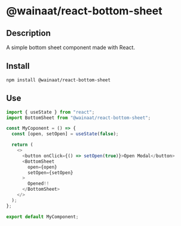 # @wainaat/react-bottom-sheet

## Description

A simple bottom sheet component made with React.    

## Install

```
npm install @wainaat/react-bottom-sheet
```

## Use

```javascript
import { useState } from "react";
import BottomSheet from "@wainaat/react-bottom-sheet";

const MyCoponent = () => {
  const [open, setOpen] = useState(false);

  return (
    <>
      <button onClick={() => setOpen(true)}>Open Modal</button>
      <BottomSheet
        open={open}
        setOpen={setOpen}
      >
        Opened!!
      </BottomSheet>
    </>
  );
};

export default MyComponent;
```
